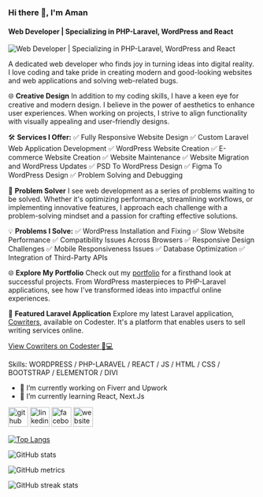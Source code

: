 ### Hi there 👋, I'm Aman
#### Web Developer | Specializing in PHP-Laravel, WordPress and React
![Web Developer | Specializing in PHP-Laravel, WordPress and React](https://softaweb.com/wp-content/uploads/2024/01/Aman_Banner.png)

A dedicated web developer who finds joy in turning ideas into digital reality. I love coding and take pride in creating modern and good-looking websites and web applications and solving web-related bugs. 

🌐 **Creative Design**
In addition to my coding skills, I have a keen eye for creative and modern design. I believe in the power of aesthetics to enhance user experiences. When working on projects, I strive to align functionality with visually appealing and user-friendly designs.

🛠️ **Services I Offer:**
✅ Fully Responsive Website Design
✅ Custom Laravel Web Application Development
✅ WordPress Website Creation
✅ E-commerce Website Creation
✅ Website Maintenance
✅ Website Migration and WordPress Updates
✅ PSD To WordPress Design
✅ Figma To WordPress Design
✅ Problem Solving and Debugging

🔧 **Problem Solver**
I see web development as a series of problems waiting to be solved. Whether it's optimizing performance, streamlining workflows, or implementing innovative features, I approach each challenge with a problem-solving mindset and a passion for crafting effective solutions.

💡 **Problems I Solve:**
✅ WordPress Installation and Fixing
✅ Slow Website Performance
✅ Compatibility Issues Across Browsers
✅ Responsive Design Challenges
✅ Mobile Responsiveness Issues
✅ Database Optimization
✅ Integration of Third-Party APIs

🌐 **Explore My Portfolio**
Check out my [portfolio](https://softaweb.com) for a firsthand look at successful projects. From WordPress masterpieces to PHP-Laravel applications, see how I've transformed ideas into impactful online experiences.

🔗 **Featured Laravel Application**
Explore my latest Laravel application, [Cowriters](https://softaweb.com/cowriters), available on Codester. It's a platform that enables users to sell writing services online.

[View Cowriters on Codester 📝💻](https://www.codester.com/items/43291/cowriters-sell-writing-services-online?ref=Aman1180)


Skills: WORDPRESS / PHP-LARAVEL / REACT / JS / HTML / CSS / BOOTSTRAP / ELEMENTOR / DIVI

- 🔭 I’m currently working on Fiverr and Upwork 
- 🌱 I’m currently learning React, Next.Js 


[<img src='https://cdn.jsdelivr.net/npm/simple-icons@3.0.1/icons/github.svg' alt='github' height='40'>](https://github.com/web-developer-aman)  [<img src='https://cdn.jsdelivr.net/npm/simple-icons@3.0.1/icons/linkedin.svg' alt='linkedin' height='40'>](https://www.linkedin.com/in/aman-uddin-aa6081279/)  [<img src='https://cdn.jsdelivr.net/npm/simple-icons@3.0.1/icons/facebook.svg' alt='facebook' height='40'>](https://www.facebook.com/profile.php?id=100012532065639)  [<img src='https://cdn.jsdelivr.net/npm/simple-icons@3.0.1/icons/icloud.svg' alt='website' height='40'>](https://softaweb.com)  

[![Top Langs](https://github-readme-stats.vercel.app/api/top-langs/?username=web-developer-aman)](https://github.com/anuraghazra/github-readme-stats)

![GitHub stats](https://github-readme-stats.vercel.app/api?username=web-developer-aman&show_icons=true&count_private=true)  

![GitHub metrics](https://metrics.lecoq.io/web-developer-aman)  

![GitHub streak stats](https://streak-stats.demolab.com/?user=web-developer-aman)  



